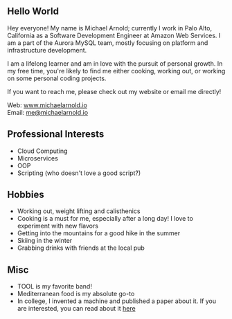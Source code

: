 ## Hello World
Hey everyone! My name is Michael Arnold; currently I work in Palo Alto, California
as a Software Development Engineer at Amazon Web Services. I am a part of the
Aurora MySQL team, mostly focusing on platform and infrastructure development.

I am a lifelong learner and am in love with the pursuit of personal growth. In my
free time, you're likely to find me either cooking, working out, or working on
some personal coding projects.

If you want to reach me, please check out my website or email me directly!

Web: www.michaelarnold.io \
Email: me@michaelarnold.io

## Professional Interests
* Cloud Computing
* Microservices
* OOP
* Scripting (who doesn't love a good script?)

## Hobbies
* Working out, weight lifting and calisthenics
* Cooking is a must for me, especially after a long day! I love to experiment
  with new flavors
* Getting into the mountains for a good hike in the summer
* Skiing in the winter
* Grabbing drinks with friends at the local pub


## Misc
* TOOL is my favorite band!
* Mediterranean food is my absolute go-to
* In college, I invented a machine and published a paper about it. If you are
  interested, you can read about it [here](https://doi.org/10.1063/5.0066218)
